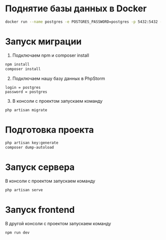 #  Поднятие базы данных в Docker
```bash
docker run --name postgres -e POSTGRES_PASSWORD=postgres -p 5432:5432 -d postgres
```

# Запуск миграции
1. Подключаем npm и composer install
```bash
npm install
composer install
```
2. Подключаем нашу базу данных в PhpStorm
```
login = postgres
password = postgres
```
3. В консоли с проектом запускаем команду
```bash
php artisan migrate
```

# Подготовка проекта
```bash
php artisan key:generate
composer dump-autoload
```

# Запуск сервера
В консоли с проектом запускаем команду
```bash
php artisan serve
```

# Запуск frontend
В другой консоли с проектом запускаем команду
```bash
npm run dev
```
